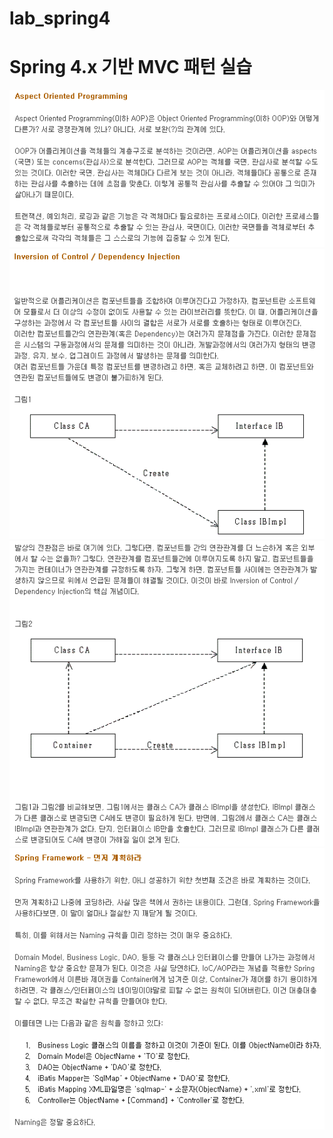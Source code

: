 # lab_spring4

<h1>Spring 4.x 기반 MVC 패턴 실습</h1>
<img src="https://github.com/geundu/lab_spring4/blob/master/images/aop1.gif">
<br>
<img src="https://github.com/geundu/lab_spring4/blob/master/images/injection1.gif">
<br>
<img src="https://github.com/geundu/lab_spring4/blob/master/images/injection2.gif">
<br>
<img src="https://github.com/geundu/lab_spring4/blob/master/images/naming1.gif">
